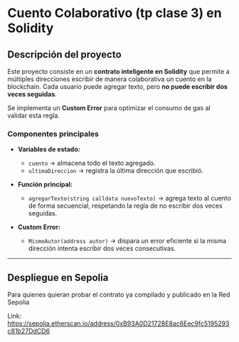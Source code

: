# Cuento Colaborativo (tp clase 3) en Solidity

## Descripción del proyecto

Este proyecto consiste en un **contrato inteligente en Solidity** que permite a múltiples direcciones escribir de manera colaborativa un cuento en la blockchain. Cada usuario puede agregar texto, pero **no puede escribir dos veces seguidas**.  

Se implementa un **Custom Error** para optimizar el consumo de gas al validar esta regla.  

### Componentes principales

- **Variables de estado:**  
  - `cuento` → almacena todo el texto agregado.  
  - `ultimaDireccion` → registra la última dirección que escribió.  

- **Función principal:**  
  - `agregarTexto(string calldata nuevoTexto)` → agrega texto al cuento de forma secuencial, respetando la regla de no escribir dos veces seguidas.  

- **Custom Error:**  
  - `MismoAutor(address autor)` → dispara un error eficiente si la misma dirección intenta escribir dos veces consecutivas.  

---

## Despliegue en Sepolia

Para quienes quieran probar el contrato ya compilado y publicado en la Red Sepolia

Link: https://sepolia.etherscan.io/address/0xB93A0D21728E8ac6Eec9fc5195293c81b27DdCD6

